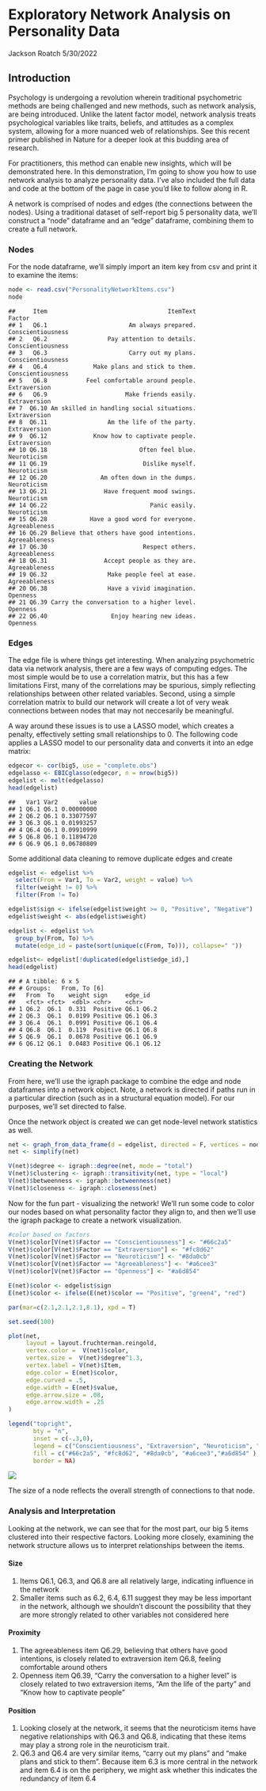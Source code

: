 Exploratory Network Analysis on Personality Data
================
Jackson Roatch
5/30/2022

## Introduction

Psychology is undergoing a revolution wherein traditional psychometric
methods are being challenged and new methods, such as network analysis,
are being introduced. Unlike the latent factor model, network analysis
treats psychological variables like traits, beliefs, and attitudes as a
complex system, allowing for a more nuanced web of relationships. See
this recent primer published in Nature for a deeper look at this budding
area of research.

For practitioners, this method can enable new insights, which will be
demonstrated here. In this demonstration, I’m going to show you how to
use network analysis to analyze personality data. I’ve also included the
full data and code at the bottom of the page in case you’d like to
follow along in R.

A network is comprised of nodes and edges (the connections between the
nodes). Using a traditional dataset of self-report big 5 personality
data, we’ll construct a “node” dataframe and an “edge” dataframe,
combining them to create a full network.

### Nodes

For the node dataframe, we’ll simply import an item key from csv and
print it to examine the items:

``` r
node <- read.csv("PersonalityNetworkItems.csv")
node
```

    ##     Item                                  ItemText            Factor
    ## 1   Q6.1                       Am always prepared. Conscientiousness
    ## 2   Q6.2                 Pay attention to details. Conscientiousness
    ## 3   Q6.3                       Carry out my plans. Conscientiousness
    ## 4   Q6.4             Make plans and stick to them. Conscientiousness
    ## 5   Q6.8           Feel comfortable around people.      Extraversion
    ## 6   Q6.9                      Make friends easily.      Extraversion
    ## 7  Q6.10 Am skilled in handling social situations.      Extraversion
    ## 8  Q6.11                 Am the life of the party.      Extraversion
    ## 9  Q6.12             Know how to captivate people.      Extraversion
    ## 10 Q6.18                          Often feel blue.       Neuroticism
    ## 11 Q6.19                           Dislike myself.       Neuroticism
    ## 12 Q6.20               Am often down in the dumps.       Neuroticism
    ## 13 Q6.21                Have frequent mood swings.       Neuroticism
    ## 14 Q6.22                             Panic easily.       Neuroticism
    ## 15 Q6.28            Have a good word for everyone.     Agreeableness
    ## 16 Q6.29 Believe that others have good intentions.     Agreeableness
    ## 17 Q6.30                           Respect others.     Agreeableness
    ## 18 Q6.31                Accept people as they are.     Agreeableness
    ## 19 Q6.32                 Make people feel at ease.     Agreeableness
    ## 20 Q6.38                 Have a vivid imagination.          Openness
    ## 21 Q6.39 Carry the conversation to a higher level.          Openness
    ## 22 Q6.40                  Enjoy hearing new ideas.          Openness

### Edges

The edge file is where things get interesting. When analyzing
psychometric data via network analysis, there are a few ways of
computing edges. The most simple would be to use a correlation matrix,
but this has a few limitations First, many of the correlations may be
spurious, simply reflecting relationships between other related
variables. Second, using a simple correlation matrix to build our
network will create a lot of very weak connections between nodes that
may not neccesarily be meaningful.

A way around these issues is to use a LASSO model, which creates a
penalty, effectively setting small relationships to 0. The following
code applies a LASSO model to our personality data and converts it into
an edge matrix:

``` r
edgecor <- cor(big5, use = "complete.obs")
edgelasso <- EBICglasso(edgecor, n = nrow(big5))
edgelist <- melt(edgelasso)
head(edgelist)
```

    ##   Var1 Var2      value
    ## 1 Q6.1 Q6.1 0.00000000
    ## 2 Q6.2 Q6.1 0.33077597
    ## 3 Q6.3 Q6.1 0.01993257
    ## 4 Q6.4 Q6.1 0.09910999
    ## 5 Q6.8 Q6.1 0.11894720
    ## 6 Q6.9 Q6.1 0.06780809

Some additional data cleaning to remove duplicate edges and create

``` r
edgelist <- edgelist %>%
  select(From = Var1, To = Var2, weight = value) %>%
  filter(weight != 0) %>%
  filter(From != To)

edgelist$sign <- ifelse(edgelist$weight >= 0, "Positive", "Negative")
edgelist$weight <- abs(edgelist$weight)

edgelist <- edgelist %>%
  group_by(From, To) %>%
  mutate(edge_id = paste(sort(unique(c(From, To))), collapse=" ")) 

edgelist<- edgelist[!duplicated(edgelist$edge_id),]
head(edgelist)
```

    ## # A tibble: 6 x 5
    ## # Groups:   From, To [6]
    ##   From  To    weight sign     edge_id   
    ##   <fct> <fct>  <dbl> <chr>    <chr>     
    ## 1 Q6.2  Q6.1  0.331  Positive Q6.1 Q6.2 
    ## 2 Q6.3  Q6.1  0.0199 Positive Q6.1 Q6.3 
    ## 3 Q6.4  Q6.1  0.0991 Positive Q6.1 Q6.4 
    ## 4 Q6.8  Q6.1  0.119  Positive Q6.1 Q6.8 
    ## 5 Q6.9  Q6.1  0.0678 Positive Q6.1 Q6.9 
    ## 6 Q6.12 Q6.1  0.0483 Positive Q6.1 Q6.12

### Creating the Network

From here, we’ll use the igraph package to combine the edge and node
dataframes into a network object. Note, a network is directed if paths
run in a particular direction (such as in a structural equation model).
For our purposes, we’ll set directed to false.

Once the network object is created we can get node-level network
statistics as well.

``` r
net <- graph_from_data_frame(d = edgelist, directed = F, vertices = node)
net <- simplify(net)

V(net)$degree <- igraph::degree(net, mode = "total")
V(net)$clustering <- igraph::transitivity(net, type = "local")
V(net)$betweenness <- igraph::betweenness(net)
V(net)$closeness <- igraph::closeness(net)
```

Now for the fun part - visualizing the network! We’ll run some code to
color our nodes based on what personality factor they align to, and then
we’ll use the igraph package to create a network visualization.

``` r
#color based on factors
V(net)$color[V(net)$Factor == "Conscientiousness"] <- "#66c2a5"
V(net)$color[V(net)$Factor == "Extraversion"] <- "#fc8d62"
V(net)$color[V(net)$Factor == "Neuroticism"] <- "#8da0cb"
V(net)$color[V(net)$Factor == "Agreeableness"] <- "#a6cee3"
V(net)$color[V(net)$Factor == "Openness"] <- "#a6d854"

E(net)$color <- edgelist$sign
E(net)$color <- ifelse(E(net)$color == "Positive", "green4", "red")

par(mar=c(2.1,2.1,2.1,8.1), xpd = T)

set.seed(100)

plot(net,
     layout = layout.fruchterman.reingold,
     vertex.color =  V(net)$color,
     vertex.size =  V(net)$degree^1.3,
     vertex.label = V(net)$Item,
     edge.color = E(net)$color,
     edge.curved = .5,
     edge.width = E(net)$value,
     edge.arrow.size = .08,
     edge.arrow.width = .25
)

legend("topright", 
       bty = "n",
       inset = c(-.3,0),
       legend = c("Conscientiousness", "Extraversion", "Neuroticism", "Agreeableness", "Openness"),
       fill = c("#66c2a5", "#fc8d62", "#8da0cb", "#a6cee3","#a6d854" ), 
       border = NA)
```

![](README_figs/README-unnamed-chunk-5-1.png)<!-- -->

The size of a node reflects the overall strength of connections to that
node.

### Analysis and Interpretation

Looking at the network, we can see that for the most part, our big 5
items clustered into their respective factors. Looking more closely,
examining the network structure allows us to interpret relationships
between the items.

#### Size

1.  Items Q6.1, Q6.3, and Q6.8 are all relatively large, indicating
    influence in the network
2.  Smaller items such as 6.2, 6.4, 6.11 suggest they may be less
    important in the network, although we shouldn’t discount the
    possibility that they are more strongly related to other variables
    not considered here

#### Proximity

1.  The agreeableness item Q6.29, believing that others have good
    intentions, is closely related to extraversion item Q6.8, feeling
    comfortable around others
2.  Openness item Q6.39, “Carry the conversation to a higher level” is
    closely related to two extraversion items, “Am the life of the
    party” and “Know how to captivate people”

#### Position

1.  Looking closely at the network, it seems that the neuroticism items
    have negative relationships with Q6.3 and Q6.8, indicating that
    these items may play a strong role in the neuroticism trait.
2.  Q6.3 and Q6.4 are very similar items, “carry out my plans” and “make
    plans and stick to them”. Because item 6.3 is more central in the
    network and item 6.4 is on the periphery, we might ask whether this
    indicates the redundancy of item 6.4
